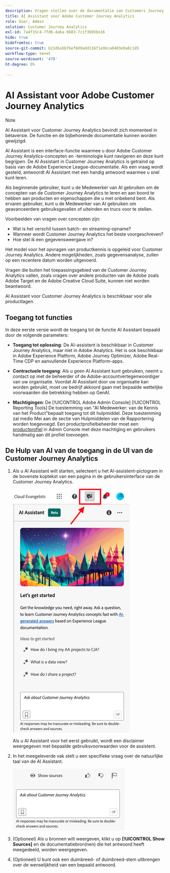 ```yaml
---
description: Vragen stellen over de documentatie van Customers Journey Analytics
title: AI Assistant voor Adobe Customer Journey Analytics
role: User, Admin
solution: Customer Journey Analytics
exl-id: 7a4f15c4-7fd6-4a6a-9b83-7c1f3b95be16
hide: true
hidefromtoc: true
source-git-commit: b21dba5b7bef0d9add116f1e9bca0403e9a8c1d5
workflow-type: tm+mt
source-wordcount: '478'
ht-degree: 0%

---
```



# AI Assistant voor Adobe Customer Journey Analytics

>[!NOTE]
>
>AI Assistant voor Customer Journey Analytics bevindt zich momenteel in bètaversie. De functie en de bijbehorende documentatie kunnen worden gewijzigd.

AI Assistant is een interface-functie waarmee u door Adobe Customer Journey Analytics-concepten en -terminologie kunt navigeren en deze kunt begrijpen. De AI Assistant in Customer Journey Analytics is getraind op basis van de Adobe Experience League-documentatie. Als een vraag wordt gesteld, antwoordt AI Assistant met een handig antwoord waarmee u snel kunt leren.

Als beginnende gebruiker, kunt u de Medewerker van AI gebruiken om de concepten van de Customer Journey Analytics te leren en aan boord te hebben aan producten en eigenschappen die u met onbekend bent. Als ervaren gebruiker, kunt u de Medewerker van AI gebruiken om geavanceerdere gebruiksgevallen of uiteinden en trucs voor te stellen.

Voorbeelden van vragen over concepten zijn:

* Wat is het verschil tussen batch- en streaming-opname?
* Wanneer wordt Customer Journey Analytics het beste voorgeschreven?
* Hoe stel ik een gegevensweergave in?

Het model voor het opvragen van productkennis is opgeleid voor Customer Journey Analytics. Andere mogelijkheden, zoals gegevensanalyse, zullen op een recentere datum worden uitgevoerd.

Vragen die buiten het toepassingsgebied van de Customer Journey Analytics vallen, zoals vragen over andere producten van de Adobe zoals Adobe Target en de Adobe Creative Cloud Suite, kunnen niet worden beantwoord.

AI Assistant voor Customer Journey Analytics is beschikbaar voor alle productlagen.

## Toegang tot functies

In deze eerste versie wordt de toegang tot de functie AI Assistant bepaald door de volgende parameters:

* **Toegang tot oplossing**: De AI-assistent is beschikbaar in Customer Journey Analytics, maar niet in Adobe Analytics. Het is ook beschikbaar in Adobe Experience Platform, Adobe Journey Optimizer, Adobe Real-Time CDP en aanvullende Experience Platform-apps.

* **Contractuele toegang**: Als u geen AI Assistant kunt gebruiken, neemt u contact op met de beheerder of de Adobe-accountvertegenwoordiger van uw organisatie. Voordat AI Assistant door uw organisatie kan worden gebruikt, moet uw bedrijf akkoord gaan met bepaalde wettelijke voorwaarden die betrekking hebben op GenAI.

* **Machtigingen**: De [!UICONTROL Adobe Admin Console] [!UICONTROL Reporting Tools] De toestemming van &quot;AI Medewerker: van de Kennis van het Product&quot;bepaalt toegang tot dit hulpmiddel. Deze toestemming zal medio Mei aan de sectie van Hulpmiddelen van de Rapportering worden toegevoegd. Een productprofielbeheerder moet een [productprofiel](https://helpx.adobe.com/enterprise/using/manage-product-profiles.html) in Admin Console met deze machtiging en gebruikers handmatig aan dit profiel toevoegen.

## De Hulp van AI van de toegang in de UI van de Customer Journey Analytics

1. Als u AI Assistant wilt starten, selecteert u het AI-assistent-pictogram in de bovenste koptekst van een pagina in de gebruikersinterface van de Customer Journey Analytics.

   ![AI Assistant-pictogram](assets/ai-asst1.png)

   Als u AI Assistant voor het eerst gebruikt, wordt een disclaimer weergegeven met bepaalde gebruiksvoorwaarden voor de assistent.

1. In het meegeleverde vak stelt u een specifieke vraag over de natuurlijke taal van de AI Assistant.

   ![Vraagvak](assets/ai-asst2.png)

1. (Optioneel) Als u bronnen wilt weergeven, klikt u op **[!UICONTROL Show Sources]** en de documentatiebron(nen) die het antwoord heeft meegedeeld, worden weergegeven.

1. (Optioneel) U kunt ook een duimbreed- of duimbreed-stem uitbrengen over de wenselijkheid van een bepaald antwoord.
